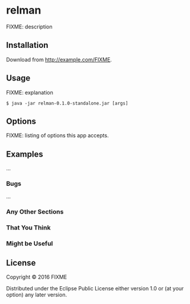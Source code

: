# relman

FIXME: description

## Installation

Download from http://example.com/FIXME.

## Usage

FIXME: explanation

    $ java -jar relman-0.1.0-standalone.jar [args]

## Options

FIXME: listing of options this app accepts.

## Examples

...

### Bugs

...

### Any Other Sections
### That You Think
### Might be Useful

## License

Copyright © 2016 FIXME

Distributed under the Eclipse Public License either version 1.0 or (at
your option) any later version.
